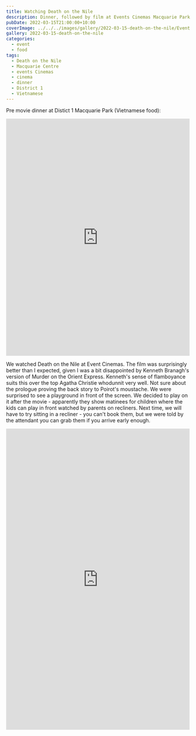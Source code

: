 ```yaml
---
title: Watching Death on the Nile
description: Dinner, followed by film at Events Cinemas Macquarie Park
pubDate: 2022-03-15T21:00:00+10:00
coverImage: ../../../images/gallery/2022-03-15-death-on-the-nile/Event Cinema.jpeg
gallery: 2022-03-15-death-on-the-nile
categories:
  - event
  - food
tags:
  - Death on the Nile
  - Macquarie Centre
  - events Cinemas
  - cinema
  - dinner
  - District 1
  - Vietnamese
---
```


Pre movie dinner at Distict 1 Macquarie Park (Vietnamese food):

<iframe src="https://www.facebook.com/plugins/post.php?href=https%3A%2F%2Fwww.facebook.com%2Fchris1.tham%2Fposts%2Fpfbid0NE8p48RzMKRVzTDeazoLxtERybb9ZDA6SYNLPjyfLz3jAEzKvA4D9v6Kgi7RKQ7Tl&show_text=true&width=500" width="500" height="645" style="border:none;overflow:hidden" scrolling="no" frameborder="0" allowfullscreen="true" allow="autoplay; clipboard-write; encrypted-media; picture-in-picture; web-share"></iframe>

We watched Death on the Nile at Event Cinemas. The film was surprisingly better than I expected, given I was a bit disappointed by Kenneth Branagh's version of Murder on the Orient Express. Kenneth's sense of flamboyance suits this over the top Agatha Christie whodunnit very well. Not sure about the prologue proving the back story to Poirot's moustache. We were surprised to see a playground in front of the screen. We decided to play on it after the movie - apparently they show matinees for children where the kids can play in front watched by parents on recliners. Next time, we will have to try sitting in a recliner - you can't book them, but we were told by the attendant you can grab them if you arrive early enough.

<iframe src="https://www.facebook.com/plugins/post.php?href=https%3A%2F%2Fwww.facebook.com%2Fchris1.tham%2Fposts%2Fpfbid036zd8E6pvyeZJuE5Wtm4aj5cLD82myg2d19HHyDcsJZoMTgQ8QsbH2mnDnxkyJKbSl&show_text=true&width=500" width="500" height="819" style="border:none;overflow:hidden" scrolling="no" frameborder="0" allowfullscreen="true" allow="autoplay; clipboard-write; encrypted-media; picture-in-picture; web-share"></iframe>
